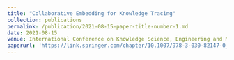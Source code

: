 ```yaml
---
title: "Collaborative Embedding for Knowledge Tracing"
collection: publications
permalink: /publication/2021-08-15-paper-title-number-1.md
date: 2021-08-15
venue: International Conference on Knowledge Science, Engineering and Management (KSEM)
paperurl: 'https://link.springer.com/chapter/10.1007/978-3-030-82147-0_27'
---
```


